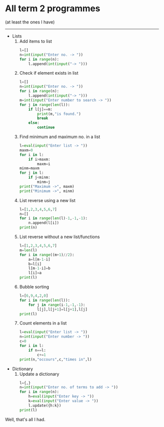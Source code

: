 # All term 2 programmes
(at least the ones I have)

---

- Lists
    1. Add items to list
        ```py
        l=[]
        n=int(input("Enter no. -> "))
        for i in range(n):
            l.append(int(input("-> ")))
        ```
    2. Check if element exists in list
        ```py
        l=[]
        n=int(input("Enter no. -> "))
        for i in range(n):
            l.append(int(input("-> ")))
        m=int(input("Enter number to search -> "))
        for j in range(len(l)):
            if l[j]==m:
                print(m,"is found.")
                break
            else:
                continue
        ```
    3.  Find minimum and maximum no. in a list
        ```py
        l=eval(input("Enter list -> "))
        maxm=0
        for i in l:
            if i>maxm:
                maxm=i
        minm=maxm
        for j in l:
            if j<minm:
                minm=j
        print("Maximum ->", maxm)
        print("Minimum ->", minm)
        ```
    4. List reverse using a new list
        ```py
        l=[1,2,3,4,5,6,7]
        n=[]
        for i in range(len(l)-1,-1,-1):
            n.append(l[i])
        print(n)
        ```
    5. List reverse without a new list/functions
        ```py
        l=[1,2,3,4,5,6,7]
        m=len(l)
        for i in range((m+1)//2):
            a=l[m-1-i]
            b=l[i]
            l[m-1-i]=b
            l[i]=a
        print(l)
        ```
    6. Bubble sorting
        ```py
        l=[6,9,4,2,0]
        for i in range(len(l)):
            for j in range(i-1,-1,-1):
                l[j],l[j+1]=l[j+1],l[j]
        print(l)
        ```
    7. Count elements in a list
        ```py
        l=eval(input("Enter list -> "))
        n=int(input("Enter number -> "))
        c=0
        for i in l:
            if n==l:
                c+=1
        print(n,"occours",c,"times in",l)
        ```
- Dictionary 
    1. Update a dictionary
        ```py
        l={,}
        n=int(input("Enter no. of terms to add -> "))
        for i in range(n):
            h=eval(input("Enter key -> "))
            k=eval(input("Enter value -> "))
            l.update({h:k})
        print(l)
        ```

Well, that's all I had.

